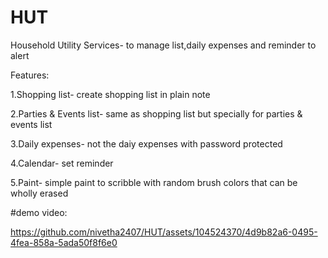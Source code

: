 # HUT
Household Utility Services- to manage list,daily expenses and reminder to alert

Features: 

1.Shopping list- create shopping list in plain note

2.Parties & Events list- same as shopping list but specially for parties & events list

3.Daily expenses- not the daiy expenses with password protected

4.Calendar- set reminder

5.Paint- simple paint to scribble with random brush colors that can be wholly erased

#demo video:



https://github.com/nivetha2407/HUT/assets/104524370/4d9b82a6-0495-4fea-858a-5ada50f8f6e0




